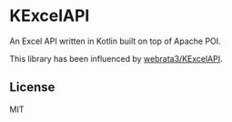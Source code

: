 # KExcelAPI
An Excel API written in Kotlin built on top of Apache POI.

This library has been influenced by [webrata3/KExcelAPI](https://github.com/webarata3/KExcelAPI).

## License
MIT

